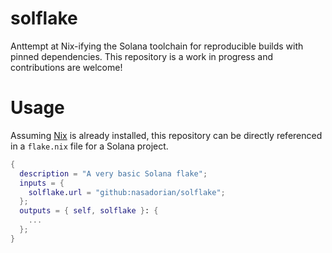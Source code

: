 # solflake

Anttempt at Nix-ifying the Solana toolchain for reproducible builds with pinned dependencies.
This repository is a work in progress and contributions are welcome!

# Usage
Assuming [Nix](nixos.org) is already installed, this repository can be directly referenced in a `flake.nix` file for a Solana project.

```nix
{
  description = "A very basic Solana flake";
  inputs = {
    solflake.url = "github:nasadorian/solflake";
  };
  outputs = { self, solflake }: {
    ...
  };
}
```
